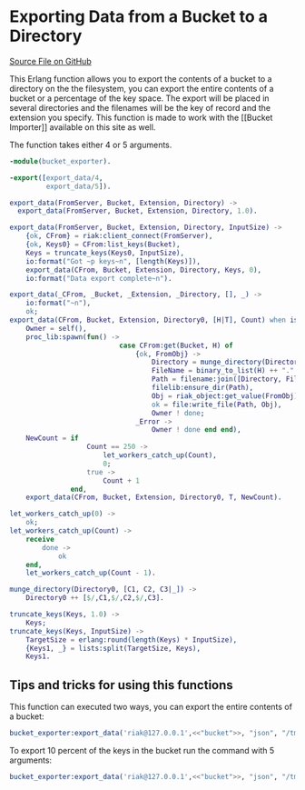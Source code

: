 # Exporting Data from a Bucket to a Directory 

[Source File on GitHub](https://github.com/basho/riak_function_contrib/blob/master/other/erlang/bucket_exporter.erl)

This Erlang function allows you to export the contents of a bucket to a directory on the the filesystem, you can export the entire contents of a bucket or a percentage of the key space. The export will be placed in several directories and the filenames will be the key of record and the extension you specify. This function is made to work with the [[Bucket Importer]] available on this site as well.

The function takes either 4 or 5 arguments.

```erlang
-module(bucket_exporter).

-export([export_data/4,
         export_data/5]).

export_data(FromServer, Bucket, Extension, Directory) ->
  export_data(FromServer, Bucket, Extension, Directory, 1.0).

export_data(FromServer, Bucket, Extension, Directory, InputSize) ->
    {ok, CFrom} = riak:client_connect(FromServer),
    {ok, Keys0} = CFrom:list_keys(Bucket),
    Keys = truncate_keys(Keys0, InputSize),
    io:format("Got ~p keys~n", [length(Keys)]),
    export_data(CFrom, Bucket, Extension, Directory, Keys, 0),
    io:format("Data export complete~n").

export_data(_CFrom, _Bucket, _Extension, _Directory, [], _) ->
    io:format("~n"),
    ok;
export_data(CFrom, Bucket, Extension, Directory0, [H|T], Count) when is_binary(H) ->
    Owner = self(),
    proc_lib:spawn(fun() ->
                           case CFrom:get(Bucket, H) of
                               {ok, FromObj} ->
                                   Directory = munge_directory(Directory0, binary_to_list(H)),
                                   FileName = binary_to_list(H) ++ "." ++ Extension,
                                   Path = filename:join([Directory, FileName]),
                                   filelib:ensure_dir(Path),
                                   Obj = riak_object:get_value(FromObj),
                                   ok = file:write_file(Path, Obj),
                                   Owner ! done;
                               _Error ->
                                   Owner ! done end end),
    NewCount = if
                   Count == 250 ->
                       let_workers_catch_up(Count),
                       0;
                   true ->
                       Count + 1
               end,
    export_data(CFrom, Bucket, Extension, Directory0, T, NewCount).

let_workers_catch_up(0) ->
    ok;
let_workers_catch_up(Count) ->
    receive
        done ->
            ok
    end,
    let_workers_catch_up(Count - 1).

munge_directory(Directory0, [C1, C2, C3|_]) ->
    Directory0 ++ [$/,C1,$/,C2,$/,C3].

truncate_keys(Keys, 1.0) ->
    Keys;
truncate_keys(Keys, InputSize) ->
    TargetSize = erlang:round(length(Keys) * InputSize),
    {Keys1, _} = lists:split(TargetSize, Keys),
    Keys1.
```

## Tips and tricks for using this functions

This function can executed two ways, you can export the entire contents of a bucket:

```erlang
bucket_exporter:export_data('riak@127.0.0.1',<<"bucket">>, "json", "/tmp/bucket_export").
```

To export 10 percent of the keys in the bucket run the command with 5 arguments:

```erlang
bucket_exporter:export_data('riak@127.0.0.1',<<"bucket">>, "json", "/tmp/bucket_export", 0.1).
```
